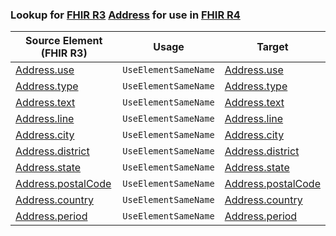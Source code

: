 ### Lookup for [FHIR R3](https://hl7.org/fhir/STU3/) [Address](https://hl7.org/fhir/STU3/Address.html) for use in [FHIR R4](https://hl7.org/fhir/R4/)

| Source Element (FHIR R3) | Usage | Target |
| -------------- | ----- | ------ |
| [Address.use](https://hl7.org/fhir/STU3/Address.html#resource) | `UseElementSameName` | [Address.use](https://hl7.org/fhir/R4/Address.html#resource) |
| [Address.type](https://hl7.org/fhir/STU3/Address.html#resource) | `UseElementSameName` | [Address.type](https://hl7.org/fhir/R4/Address.html#resource) |
| [Address.text](https://hl7.org/fhir/STU3/Address.html#resource) | `UseElementSameName` | [Address.text](https://hl7.org/fhir/R4/Address.html#resource) |
| [Address.line](https://hl7.org/fhir/STU3/Address.html#resource) | `UseElementSameName` | [Address.line](https://hl7.org/fhir/R4/Address.html#resource) |
| [Address.city](https://hl7.org/fhir/STU3/Address.html#resource) | `UseElementSameName` | [Address.city](https://hl7.org/fhir/R4/Address.html#resource) |
| [Address.district](https://hl7.org/fhir/STU3/Address.html#resource) | `UseElementSameName` | [Address.district](https://hl7.org/fhir/R4/Address.html#resource) |
| [Address.state](https://hl7.org/fhir/STU3/Address.html#resource) | `UseElementSameName` | [Address.state](https://hl7.org/fhir/R4/Address.html#resource) |
| [Address.postalCode](https://hl7.org/fhir/STU3/Address.html#resource) | `UseElementSameName` | [Address.postalCode](https://hl7.org/fhir/R4/Address.html#resource) |
| [Address.country](https://hl7.org/fhir/STU3/Address.html#resource) | `UseElementSameName` | [Address.country](https://hl7.org/fhir/R4/Address.html#resource) |
| [Address.period](https://hl7.org/fhir/STU3/Address.html#resource) | `UseElementSameName` | [Address.period](https://hl7.org/fhir/R4/Address.html#resource) |
